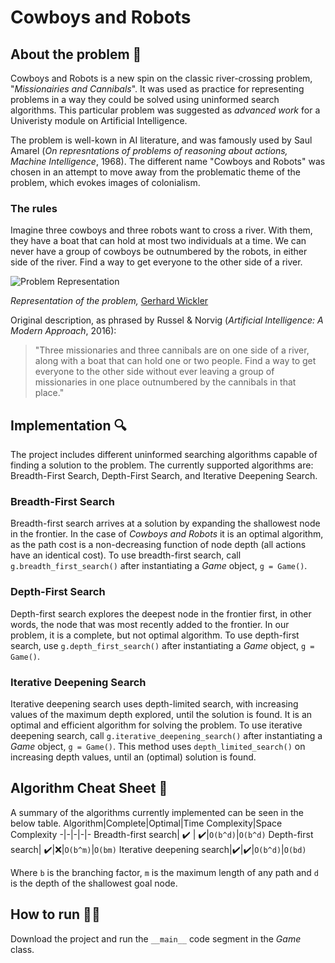# Cowboys and Robots
## About the problem 📜
Cowboys and Robots is a new spin on the classic river-crossing problem, "*Missionairies and Cannibals*". It was used as practice for representing problems in a way they could be solved using uninformed search algorithms. This particular problem was suggested as *advanced work* for a Univeristy module on Artificial Intelligence.

The problem is well-kown in AI literature, and was famously used by Saul Amarel (*On represntations of problems of reasoning about actions, Machine Intelligence*, 1968). The different name "Cowboys and Robots" was chosen in an attempt to move away from the problematic theme of the problem, which evokes images of colonialism.
### The rules 
Imagine three cowboys and three robots want to cross a river. With them, they have a boat that can hold at most two individuals at a time. We can never have a group of cowboys be outnumbered by the robots, in either side of the river. Find a way to get everyone to the other side of a river.

![Problem Representation](http://www.aiai.ed.ac.uk/~gwickler/images/mc-init-state.png "Problem Reperesentation")

*Representation of the problem,* [Gerhard Wickler](http://www.aiai.ed.ac.uk/~gwickler/missionaries.html)

Original description, as phrased by Russel & Norvig (*Artificial Intelligence: A Modern Approach*, 2016):
> "Three missionaries and three cannibals are on one side of a river, along with a boat that can hold one or two people. Find a way to get everyone to the other side without ever leaving a group of missionaries in one place outnumbered by the cannibals in that place."

## Implementation 🔍
The project includes different uninformed searching algorithms capable of finding a solution to the problem. The currently supported algorithms are: Breadth-First Search, Depth-First Search, and Iterative Deepening Search.
### Breadth-First Search
Breadth-first search arrives at a solution by expanding the shallowest node in the frontier. In the case of *Cowboys and Robots* it is an optimal algorithm, as the path cost is a non-decreasing function of node depth (all actions have an identical cost). To use breadth-first search, call ```g.breadth_first_search()``` after instantiating a *Game* object, ```g = Game()```.
### Depth-First Search
Depth-first search explores the deepest node in the frontier first, in other words, the node that was most recently added to the frontier. In our problem, it is a complete, but not optimal algorithm. To use depth-first search, use ```g.depth_first_search()``` after instantiating a *Game* object, ```g = Game()```. 
### Iterative Deepening Search
Iterative deepening search uses depth-limited search, with increasing values of the maximum depth explored, until the solution is found. It is an optimal and efficient algorithm for solving the problem. To use iterative deepening search, call ```g.iterative_deepening_search()``` after instantiating a *Game* object, ```g = Game()```. This method uses  ```depth_limited_search()``` on increasing depth values, until an (optimal) solution is found.
## Algorithm Cheat Sheet 📝 
A summary of the algorithms currently implemented can be seen in the below table.
Algorithm|Complete|Optimal|Time Complexity|Space Complexity
-|-|-|-|-
Breadth-first search| ✔️ | ✔️|`O(b^d)`|`O(b^d)`
Depth-first search| ✔️|❌|`O(b^m)`|`O(bm)`
Iterative deepening search|✔️|✔️|`O(b^d)`|`O(bd)`

Where `b` is the branching factor, `m` is the maximum length of any path and `d` is the depth of the shallowest goal node.
## How to run 🤠🤖
Download the project and run the ```__main__``` code segment in the *Game* class.
